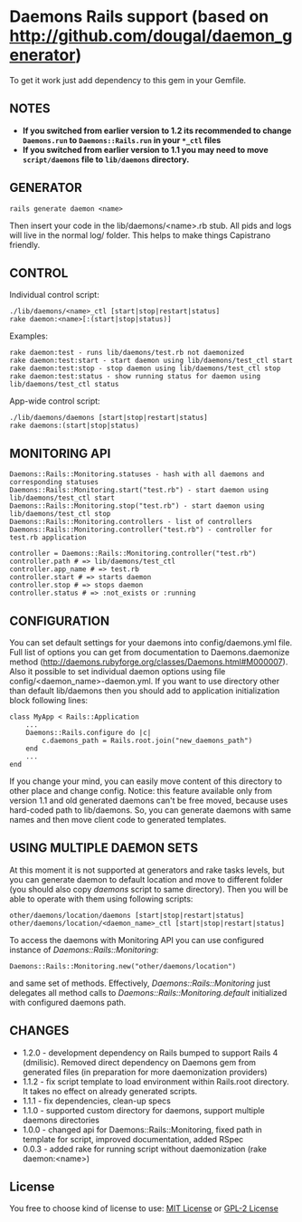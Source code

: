 Daemons Rails support (based on http://github.com/dougal/daemon_generator)
================

To get it work just add dependency to this gem in your Gemfile.

## NOTES ##

- **If you switched from earlier version to 1.2 its recommended to change `Daemons.run` to `Daemons::Rails.run` in your `*_ctl` files**
- **If you switched from earlier version to 1.1 you may need to move `script/daemons` file to `lib/daemons` directory.**

## GENERATOR ##

    rails generate daemon <name>

Then insert your code in the lib/daemons/\<name\>.rb stub. All pids and logs will live in the normal log/ folder. This helps to make things Capistrano friendly.

## CONTROL ##

Individual control script:

    ./lib/daemons/<name>_ctl [start|stop|restart|status]
    rake daemon:<name>[:(start|stop|status)]

Examples:

    rake daemon:test - runs lib/daemons/test.rb not daemonized
    rake daemon:test:start - start daemon using lib/daemons/test_ctl start
    rake daemon:test:stop - stop daemon using lib/daemons/test_ctl stop
    rake daemon:test:status - show running status for daemon using lib/daemons/test_ctl status

App-wide control script:
  
    ./lib/daemons/daemons [start|stop|restart|status]
    rake daemons:(start|stop|status)

## MONITORING API ##

    Daemons::Rails::Monitoring.statuses - hash with all daemons and corresponding statuses
    Daemons::Rails::Monitoring.start("test.rb") - start daemon using lib/daemons/test_ctl start
    Daemons::Rails::Monitoring.stop("test.rb") - start daemon using lib/daemons/test_ctl stop
    Daemons::Rails::Monitoring.controllers - list of controllers
    Daemons::Rails::Monitoring.controller("test.rb") - controller for test.rb application
  
    controller = Daemons::Rails::Monitoring.controller("test.rb")
    controller.path # => lib/daemons/test_ctl
    controller.app_name # => test.rb
    controller.start # => starts daemon
    controller.stop # => stops daemon
    controller.status # => :not_exists or :running    
    
## CONFIGURATION ##

You can set default settings for your daemons into config/daemons.yml file. Full list of options you can get from documentation to Daemons.daemonize method (http://daemons.rubyforge.org/classes/Daemons.html#M000007). Also it possible to set individual daemon options using file config/\<daemon_name\>-daemon.yml.
If you want to use directory other than default lib/daemons then you should add to application initialization block following lines:
    
    class MyApp < Rails::Application
        ...
        Daemons::Rails.configure do |c|
            c.daemons_path = Rails.root.join("new_daemons_path")
        end
        ...
    end
    
If you change your mind, you can easily move content of this directory to other place and change config. 
Notice: this feature available only from version 1.1 and old generated daemons can't be free moved, because uses hard-coded path to lib/daemons. So, you can generate daemons with same names and then move client code to generated templates.

## USING MULTIPLE DAEMON SETS ##

At this moment it is not supported at generators and rake tasks levels, but you can generate daemon to default location and move to different folder (you should also copy *daemons* script to same directory). Then you will be able to operate with them using following scripts:

    other/daemons/location/daemons [start|stop|restart|status]
    other/daemons/location/<daemon_name>_ctl [start|stop|restart|status]
    
To access the daemons with Monitoring API you can use configured instance of *Daemons::Rails::Monitoring*:
    
    Daemons::Rails::Monitoring.new("other/daemons/location")
    
and same set of methods. Effectively, *Daemons::Rails::Monitoring* just delegates all method calls to *Daemons::Rails::Monitoring.default* initialized with configured daemons path.

## CHANGES ##

* 1.2.0 - development dependency on Rails bumped to support Rails 4 (dmilisic). Removed direct dependency on Daemons gem from generated files (in preparation for more daemonization providers)	
* 1.1.2 - fix script template to load environment within Rails.root directory. It takes no effect on already generated scripts.
* 1.1.1 - fix dependencies, clean-up specs
* 1.1.0 - supported custom directory for daemons, support multiple daemons directories
* 1.0.0 - changed api for Daemons::Rails::Monitoring, fixed path in template for script, improved documentation, added RSpec
* 0.0.3 - added rake for running script without daemonization (rake daemon:\<name\>)

## License

You free to choose kind of license to use:
[MIT License](http://www.opensource.org/licenses/MIT) or [GPL-2 License](http://www.gnu.org/licenses/gpl-2.0.html)
